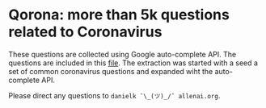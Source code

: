 # Qorona: more than 5k questions related to Coronavirus

These questions are collected using Google auto-complete API. 
The questions are included in this [file](data/queries.txt).
The extraction was started with a seed a set of common coronavirus questions and expanded wiht the auto-complete API.  


Please direct any questions to `danielk ¯\_(ツ)_/¯ allenai.org`.  

